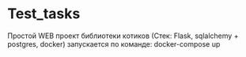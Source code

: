 # Test_tasks


 Простой WEB проект библиотеки котиков (Стек: Flask, sqlalchemy + postgres, docker) запускается по команде: docker-compose up

